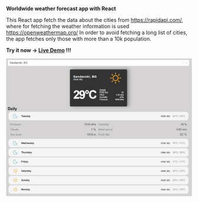 **Worldwide weather forecast app with React**

This React app fetch the data about the cities from https://rapidapi.com/,
where for fetching the weather information is used https://openweathermap.org/
In order to avoid fetching a long list of cities, the app fetches only those with more than a 10k population.

**Try it now -> [Live Demo](https://weather.dimitargegov.com) !!!**

![link](https://github.com/MitkoDG/ddg-weather-forecast/blob/main/forecast.jpg)
